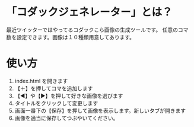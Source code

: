 # 「コダックジェネレーター」とは？
最近ツイッターではやってるコダックこら画像の生成ツールです。
任意のコマ数を設定できます。画像は１０種類用意してあります。

# 使い方
1. index.html を開きます
2. 【＋】を押してコマを追加します
3. 【◀】や【▶】を押して好きな画像を選びます
4. タイトルをクリックして変更します
5. 画面一番下の【保存】を押して画像を表示します。新しいタブが開きます
6. 画像を適当に保存してつぶやいてください。

